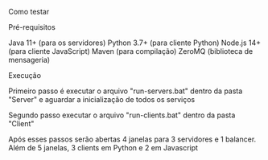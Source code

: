 Como testar

Pré-requisitos

Java 11+ (para os servidores)
Python 3.7+ (para cliente Python)
Node.js 14+ (para cliente JavaScript)
Maven (para compilação)
ZeroMQ (biblioteca de mensageria)

Execução

Primeiro passo é executar o arquivo "run-servers.bat" dentro da pasta "Server" e aguardar a inicialização de todos os serviços

Segundo passo executar o arquivo "run-clients.bat" dentro da pasta "Client"

Após esses passos serão abertas 4 janelas para 3 servidores e 1 balancer. Além de 5 janelas, 3 clients em Python e 2 em Javascript
